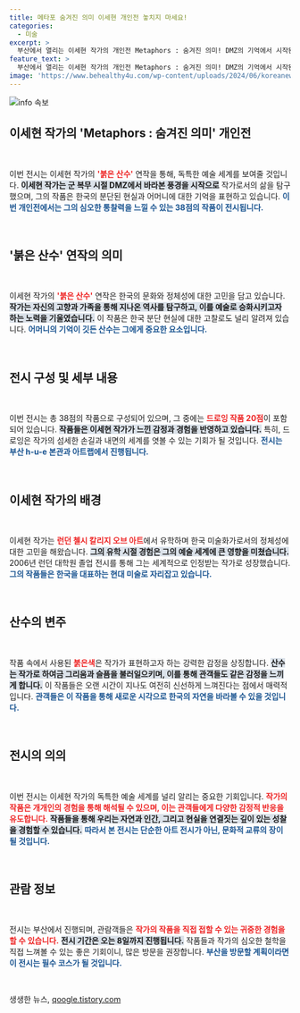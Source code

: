 ```yaml
---
title: 메타포 숨겨진 의미 이세현 개인전 놓치지 마세요!
categories:
  - 미술
excerpt: >
  부산에서 열리는 이세현 작가의 개인전 Metaphors : 숨겨진 의미! DMZ의 기억에서 시작된 붉은 산수 연작과 깊은 감성이 담긴 38점의 작품을 만나볼 기회! 놓치지 마세요!
feature_text: >
  부산에서 열리는 이세현 작가의 개인전 Metaphors : 숨겨진 의미! DMZ의 기억에서 시작된 붉은 산수 연작과 깊은 감성이 담긴 38점의 작품을 만나볼 기회! 놓치지 마세요!
image: 'https://www.behealthy4u.com/wp-content/uploads/2024/06/koreanews.jpg'
---
```


<p><img src="https://www.behealthy4u.com/wp-content/uploads/2024/06/koreanews.jpg" alt="info 속보" /></p>

<h2 data-ke-size="size26">이세현 작가의 'Metaphors : 숨겨진 의미' 개인전</h2>

<p data-ke-size="size16">&nbsp;</p>

<p>이번 전시는 이세현 작가의 <b><span style="color: #ee2323;">'붉은 산수'</span></b> 연작을 통해, 독특한 예술 세계를 보여줄 것입니다. <b><span style="background-color: #21538527;">이세현 작가는 군 복무 시절 DMZ에서 바라본 풍경을 시작으로</span></b> 작가로서의 삶을 탐구했으며, 그의 작품은 한국의 분단된 현실과 어머니에 대한 기억을 표현하고 있습니다. <b><span style="color: #1a5490;">이번 개인전에서는 그의 심오한 통찰력을 느낄 수 있는 38점의 작품이 전시됩니다.</span></b> </p>

<p data-ke-size="size16">&nbsp;</p>

<h2 data-ke-size="size26">'붉은 산수' 연작의 의미</h2>

<p data-ke-size="size16">&nbsp;</p>

<p>이세현 작가의 <b><span style="color: #ee2323;">'붉은 산수'</span></b> 연작은 한국의 문화와 정체성에 대한 고민을 담고 있습니다. <b><span style="background-color: #21538527;">작가는 자신의 고향과 가족을 통해 지나온 역사를 탐구하고, 이를 예술로 승화시키고자 하는 노력을 기울였습니다.</span></b> 이 작품은 한국 분단 현실에 대한 고찰로도 널리 알려져 있습니다. <b><span style="color: #1a5490;">어머니의 기억이 깃든 산수는 그에게 중요한 요소입니다.</span></b></p>

<p data-ke-size="size16">&nbsp;</p>

<h2 data-ke-size="size26">전시 구성 및 세부 내용</h2>

<p data-ke-size="size16">&nbsp;</p>

<p>이번 전시는 총 38점의 작품으로 구성되어 있으며, 그 중에는 <b><span style="color: #ee2323;">드로잉 작품 20점</span></b>이 포함되어 있습니다. <b><span style="background-color: #21538527;">작품들은 이세현 작가가 느낀 감정과 경험을 반영하고 있습니다.</span></b> 특히, 드로잉은 작가의 섬세한 손길과 내면의 세계를 엿볼 수 있는 기회가 될 것입니다. <b><span style="color: #1a5490;">전시는 부산 h-u-e 본관과 아트랩에서 진행됩니다.</span></b> </p>

<p data-ke-size="size16">&nbsp;</p>

<h2 data-ke-size="size26">이세현 작가의 배경</h2>

<p data-ke-size="size16">&nbsp;</p>

<p>이세현 작가는 <b><span style="color: #ee2323;">런던 첼시 칼리지 오브 아트</span></b>에서 유학하며 한국 미술화가로서의 정체성에 대한 고민을 해왔습니다. <b><span style="background-color: #21538527;">그의 유학 시절 경험은 그의 예술 세계에 큰 영향을 미쳤습니다.</span></b> 2006년 런던 대학원 졸업 전시를 통해 그는 세계적으로 인정받는 작가로 성장했습니다. <b><span style="color: #1a5490;">그의 작품들은 한국을 대표하는 현대 미술로 자리잡고 있습니다.</span></b></p>

<p data-ke-size="size16">&nbsp;</p>

<h2 data-ke-size="size26">산수의 변주</h2>

<p data-ke-size="size16">&nbsp;</p>

<p>작품 속에서 사용된 <b><span style="color: #ee2323;">붉은색</span></b>은 작가가 표현하고자 하는 강력한 감정을 상징합니다. <b><span style="background-color: #21538527;">산수는 작가로 하여금 그리움과 슬픔을 불러일으키며, 이를 통해 관객들도 같은 감정을 느끼게 합니다.</span></b> 이 작품들은 오랜 시간이 지나도 여전히 신선하게 느껴진다는 점에서 매력적입니다. <b><span style="color: #1a5490;">관객들은 이 작품을 통해 새로운 시각으로 한국의 자연을 바라볼 수 있을 것입니다.</span></b></p>

<p data-ke-size="size16">&nbsp;</p>

<h2 data-ke-size="size26">전시의 의의</h2>

<p data-ke-size="size16">&nbsp;</p>

<p>이번 전시는 이세현 작가의 독특한 예술 세계를 널리 알리는 중요한 기회입니다. <b><span style="color: #ee2323;">작가의 작품은 개개인의 경험을 통해 해석될 수 있으며, 이는 관객들에게 다양한 감정적 반응을 유도합니다.</span></b> <b><span style="background-color: #21538527;">작품들을 통해 우리는 자연과 인간, 그리고 현실을 연결짓는 깊이 있는 성찰을 경험할 수 있습니다.</span></b> <b><span style="color: #1a5490;">따라서 본 전시는 단순한 아트 전시가 아닌, 문화적 교류의 장이 될 것입니다.</span></b> </p>

<p data-ke-size="size16">&nbsp;</p>

<h2 data-ke-size="size26">관람 정보</h2>

<p data-ke-size="size16">&nbsp;</p>

<p>전시는 부산에서 진행되며, 관람객들은 <b><span style="color: #ee2323;">작가의 작품을 직접 접할 수 있는 귀중한 경험을 할 수 있습니다.</span></b> <b><span style="background-color: #21538527;">전시 기간은 오는 8일까지 진행됩니다.</span></b> 작품들과 작가의 심오한 철학을 직접 느껴볼 수 있는 좋은 기회이니, 많은 방문을 권장합니다. <b><span style="color: #1a5490;">부산을 방문할 계획이라면 이 전시는 필수 코스가 될 것입니다.</span></b></p>

<p data-ke-size="size16">&nbsp;</p>
생생한 뉴스, <a href="https://qoogle.tistory.com" rel="dofollow">qoogle.tistory.com</a>


